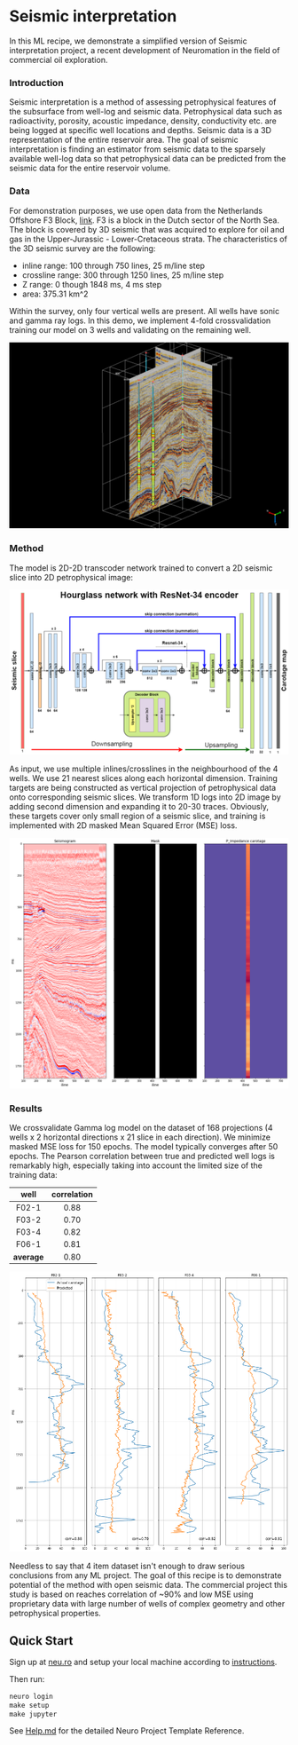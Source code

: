 # Seismic interpretation
In this ML recipe, we demonstrate a simplified version of Seismic interpretation project, a recent development of Neuromation in the field of commercial oil exploration.   

### Introduction
Seismic interpretation is a method of assessing petrophysical features of the subsurface from well-log and seismic data. Petrophysical data such as radioactivity, porosity, acoustic impedance, density, conductivity etc. are being logged at specific well locations and depths. Seismic data is a 3D representation of the entire reservoir area. The goal of seismic interpretation is finding an estimator from seismic data to the sparsely available well-log data so that petrophysical data can be predicted from the seismic data for the entire reservoir volume. 

### Data
For demonstration purposes, we use open data from the Netherlands Offshore F3 Block, [link](https://terranubis.com/datainfo/Netherlands-Offshore-F3-Block-Complete). F3 is a block in the Dutch sector of the North Sea. The block is covered by 3D seismic that was acquired to explore for oil and gas in the Upper-Jurassic - Lower-Cretaceous strata.  The characteristics of the 3D seismic survey are the following: 
- inline range: 100 through 750 lines, 25 m/line step
- crossline range: 300 through 1250 lines, 25 m/line step
- Z range: 0 though 1848 ms, 4 ms step
- area: 375.31 km^2
 
Within the survey, only four vertical wells are present. All wells have sonic and gamma ray logs. In this demo, we implement 4-fold crossvalidation training our model on 3 wells and validating on the remaining well.

![](./img/scene.png)

### Method
The model is 2D-2D transcoder network trained to convert a 2D seismic slice into 2D petrophysical image:

![](./img/network.png)

As input, we use multiple inlines/crosslines in the neighbourhood of the 4 wells. We use 21 nearest slices along each horizontal dimension. Training targets are being constructed as vertical projection of petrophysical data onto corresponding seismic slices. We transform 1D logs into 2D image by adding second dimension and expanding it to 20-30 traces. Obviously, these targets cover only small region of a seismic slice, and training is implemented with 2D masked Mean Squared Error (MSE) loss.
 
![](./img/data.png)

### Results

We crossvalidate Gamma log model on the dataset of 168 projections (4 wells x 2 horizontal directions x 21 slice in each direction). We minimize masked MSE loss for 150 epochs. The model typically converges after 50 epochs. The Pearson correlation between true and predicted well logs is remarkably high, especially taking into account the limited size of the training data:

|well|correlation|
|:---:|:---:|
|F02-1|0.88|
|F03-2|0.70|
|F03-4|0.82|
|F06-1|0.81|
|**average**|0.80|

![](./img/results.png)

Needless to say that 4 item dataset isn't enough to draw serious conclusions from any ML project. The goal of this recipe is to demonstrate potential of the method with open seismic data. The commercial project this study is based on reaches correlation of ~90% and low MSE using proprietary data with large number of wells of complex geometry and other petrophysical properties.

## Quick Start

Sign up at [neu.ro](https://neu.ro) and setup your local machine according to [instructions](https://neu.ro/docs).
 
Then run:

```shell
neuro login
make setup
make jupyter
```

See [Help.md](HELP.md) for the detailed Neuro Project Template Reference.
